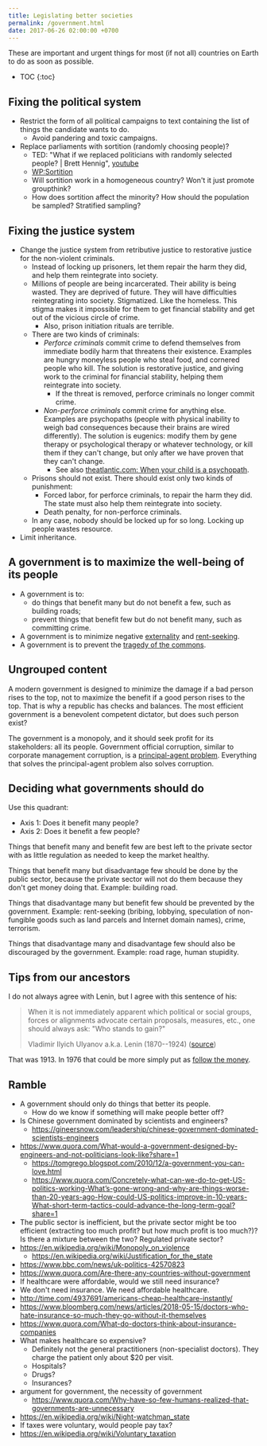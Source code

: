 ```yaml
---
title: Legislating better societies
permalink: /government.html
date: 2017-06-26 02:00:00 +0700
---
```


These are important and urgent things for most (if not all) countries on Earth to do as soon as possible.

- TOC
{:toc}

## Fixing the political system

- Restrict the form of all political campaigns to text containing the list of things the candidate wants to do.
    - Avoid pandering and toxic campaigns.
- Replace parliaments with sortition (randomly choosing people)?
    - TED: "What if we replaced politicians with randomly selected people? \| Brett Hennig", [youtube](https://www.youtube.com/watch?v=cUee1I69nFs)
    - [WP:Sortition](https://en.wikipedia.org/wiki/Sortition)
    - Will sortition work in a homogeneous country?
    Won't it just promote groupthink?
    - How does sortition affect the minority?
    How should the population be sampled?
    Stratified sampling?

## Fixing the justice system

- Change the justice system from retributive justice to restorative justice for the non-violent criminals.
    - Instead of locking up prisoners, let them repair the harm they did, and help them reintegrate into society.
    - Millions of people are being incarcerated.
    Their ability is being wasted.
    They are deprived of future.
    They will have difficulties reintegrating into society.
    Stigmatized.
    Like the homeless.
    This stigma makes it impossible for them to get financial stability and get out of the vicious circle of crime.
        - Also, prison initiation rituals are terrible.
    - There are two kinds of criminals:
        - *Perforce criminals* commit crime to defend themselves from immediate bodily harm that threatens their existence.
        Examples are hungry moneyless people who steal food, and cornered people who kill.
        The solution is restorative justice, and giving work to the criminal for financial stability, helping them reintegrate into society.
            - If the threat is removed, perforce criminals no longer commit crime.
        - *Non-perforce criminals* commit crime for anything else.
        Examples are psychopaths (people with physical inability to weigh bad consequences because their brains are wired differently).
        The solution is eugenics: modify them by gene therapy or psychological therapy or whatever technology, or kill them if they can't change,
        but only after we have proven that they can't change.
            - See also [theatlantic.com: When your child is a psychopath](https://www.theatlantic.com/magazine/archive/2017/06/when-your-child-is-a-psychopath/524502/).
    - Prisons should not exist.
    There should exist only two kinds of punishment:
        - Forced labor, for perforce criminals, to repair the harm they did.
        The state must also help them reintegrate into society.
        - Death penalty, for non-perforce criminals.
    - In any case, nobody should be locked up for so long.
    Locking up people wastes resource.
- Limit inheritance.

## A government is to maximize the well-being of its people

- A government is to:
    - do things that benefit many but do not benefit a few, such as building roads;
    - prevent things that benefit few but do not benefit many, such as committing crime.
- A government is to minimize negative [externality](https://en.wikipedia.org/wiki/Externality)
and [rent-seeking](https://en.wikipedia.org/wiki/Rent-seeking).
- A government is to prevent the [tragedy of the commons](https://en.wikipedia.org/wiki/Tragedy_of_the_commons).

## Ungrouped content

A modern government is designed to minimize the damage if a bad person rises to the top,
not to maximize the benefit if a good person rises to the top.
That is why a republic has checks and balances.
The most efficient government is a benevolent competent dictator,
but does such person exist?

The government is a monopoly, and it should seek profit for its stakeholders: all its people.
Government official corruption, similar to corporate management corruption,
is a [principal-agent problem](https://en.wikipedia.org/wiki/Principal%E2%80%93agent_problem).
Everything that solves the principal-agent problem also solves corruption.

## Deciding what governments should do

Use this quadrant:

- Axis 1: Does it benefit many people?
- Axis 2: Does it benefit a few people?

Things that benefit many and benefit few are best left to the private sector
with as little regulation as needed to keep the market healthy.

Things that benefit many but disadvantage few should be done by the public sector,
because the private sector will not do them because they don't get money doing that.
Example: building road.

Things that disadvantage many but benefit few should be prevented by the government.
Example: rent-seeking (bribing, lobbying,
speculation of non-fungible goods such as land parcels and Internet domain names),
crime, terrorism.

Things that disadvantage many and disadvantage few should also be discouraged by the government.
Example: road rage, human stupidity.

## Tips from our ancestors

I do not always agree with Lenin, but I agree with this sentence of his:

> When it is not immediately apparent which political or social groups,
> forces or alignments advocate certain proposals, measures, etc.,
> one should always ask: "Who stands to gain?"
>
> Vladimir Ilyich Ulyanov a.k.a. Lenin (1870--1924)
> ([source](https://www.marxists.org/archive/lenin/works/1913/apr/11.htm))

That was 1913.
In 1976 that could be more simply put as [follow the money](https://en.wikipedia.org/wiki/Follow_the_money).

## Ramble

- A government should only do things that better its people.
    - How do we know if something will make people better off?
- Is Chinese government dominated by scientists and engineers?
    - https://gineersnow.com/leadership/chinese-government-dominated-scientists-engineers
- https://www.quora.com/What-would-a-government-designed-by-engineers-and-not-politicians-look-like?share=1
    - https://tomgrego.blogspot.com/2010/12/a-government-you-can-love.html
    - https://www.quora.com/Concretely-what-can-we-do-to-get-US-politics-working-What’s-gone-wrong-and-why-are-things-worse-than-20-years-ago-How-could-US-politics-improve-in-10-years-What-short-term-tactics-could-advance-the-long-term-goal?share=1
- The public sector is inefficient, but the private sector might be too efficient (extracting too much profit? but how much profit is too much?)?
Is there a mixture between the two?
Regulated private sector?
- https://en.wikipedia.org/wiki/Monopoly_on_violence
    - https://en.wikipedia.org/wiki/Justification_for_the_state
- https://www.bbc.com/news/uk-politics-42570823
- https://www.quora.com/Are-there-any-countries-without-government
- If healthcare were affordable, would we still need insurance?
- We don't need insurance.
We need affordable healthcare.
- http://time.com/4937691/americans-cheap-healthcare-instantly/
- https://www.bloomberg.com/news/articles/2018-05-15/doctors-who-hate-insurance-so-much-they-go-without-it-themselves
- https://www.quora.com/What-do-doctors-think-about-insurance-companies
- What makes healthcare so expensive?
    - Definitely not the general practitioners (non-specialist doctors).
    They charge the patient only about $20 per visit.
    - Hospitals?
    - Drugs?
    - Insurances?
- argument for government, the necessity of government
    - https://www.quora.com/Why-have-so-few-humans-realized-that-governments-are-unnecessary
- https://en.wikipedia.org/wiki/Night-watchman_state
- If taxes were voluntary, would people pay tax?
- https://en.wikipedia.org/wiki/Voluntary_taxation
